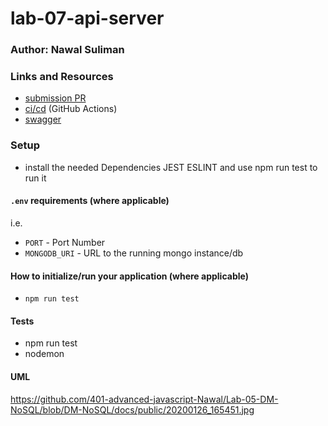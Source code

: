 # lab-07-api-server

### Author: Nawal Suliman 

### Links and Resources
- [submission PR](https://github.com/401-advanced-javascript-Nawal/lab-07-api-server/pull/1)
- [ci/cd](https://github.com/401-advanced-javascript-Nawal/Lab-05-DM-NoSQL/runs/409542983?check_suite_focus=true) (GitHub Actions)
- [swagger](https://inspector.swagger.io/builder)

### Setup
- install the needed Dependencies JEST ESLINT and use npm run test to run it 

#### `.env` requirements (where applicable)
i.e.
- `PORT` - Port Number
- `MONGODB_URI` - URL to the running mongo instance/db

#### How to initialize/run your application (where applicable)
- `npm run test`

#### Tests
- npm run test
- nodemon  

#### UML
https://github.com/401-advanced-javascript-Nawal/Lab-05-DM-NoSQL/blob/DM-NoSQL/docs/public/20200126_165451.jpg